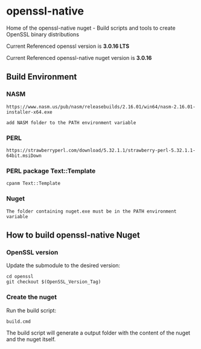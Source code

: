 # openssl-native

Home of the openssl-native nuget - Build scripts and tools to create OpenSSL binary distributions

Current Referenced openssl version is **3.0.16 LTS**

Current Referenced openssl-native nuget version is **3.0.16**

## Build Environment

### NASM

    https://www.nasm.us/pub/nasm/releasebuilds/2.16.01/win64/nasm-2.16.01-installer-x64.exe	
    
    add NASM folder to the PATH environment variable

### PERL

    https://strawberryperl.com/download/5.32.1.1/strawberry-perl-5.32.1.1-64bit.msiDown
    
### PERL package Text::Template

    cpanm Text::Template

### Nuget

    The folder containing nuget.exe must be in the PATH environment variable

    
## How to build openssl-native Nuget

### OpenSSL version

Update the submodule to the desired version:

```
cd openssl
git checkout $(OpenSSL_Version_Tag)
```
### Create the nuget

Run the build script:

```
build.cmd
```

The build script will generate a output folder with the content of the nuget and the nuget itself.
